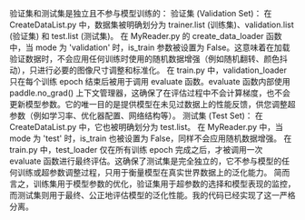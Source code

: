 验证集和测试集是独立且不参与模型训练的：
验证集 (Validation Set)：
在 CreateDataList.py 中，数据集被明确划分为 trainer.list (训练集)、validation.list (验证集) 和 test.list (测试集)。
在 MyReader.py 的 create_data_loader 函数中，当 mode 为 'validation' 时，is_train 参数被设置为 False。这意味着在加载验证数据时，不会应用任何训练时使用的随机数据增强（例如随机翻转、颜色抖动），只进行必要的图像尺寸调整和标准化。
在 train.py 中，validation_loader 只在每个训练 epoch 结束后被用于调用 evaluate 函数。evaluate 函数内部使用 paddle.no_grad() 上下文管理器，这确保了在评估过程中不会计算梯度，也不会更新模型参数。它的唯一目的是提供模型在未见过数据上的性能反馈，供您调整超参数（例如学习率、优化器配置、网络结构等）。
测试集 (Test Set)：
在 CreateDataList.py 中，它也被明确划分为 test.list。
在 MyReader.py 中，当 mode 为 'test' 时，is_train 也被设置为 False，同样不会应用随机数据增强。
在 train.py 中，test_loader 仅在所有训练 epoch 完成之后，才被调用一次 evaluate 函数进行最终评估。这确保了测试集是完全独立的，它不参与模型的任何训练或超参数调整过程，只用于衡量模型在真实世界数据上的泛化能力。
简而言之，训练集用于模型参数的优化，验证集用于超参数的选择和模型表现的监控，而测试集则用于最终、公正地评估模型的泛化性能。我的代码已经实现了这一严格分离。